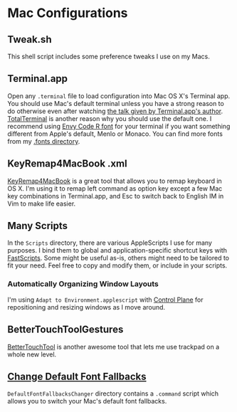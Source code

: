 Mac Configurations
==================

## Tweak.sh
This shell script includes some preference tweaks I use on my Macs.


## Terminal.app
Open any `.terminal` file to load configuration into Mac OS X's Terminal app.
You should use Mac's default terminal unless you have a strong reason to do
otherwise even after watching [the talk given by Terminal.app's author][Ben Stiglitz's talk].
[TotalTerminal][] is another reason why you should use the default one.  I
recommend using [Envy Code R font][] for your terminal if you want something
different from Apple's default, Menlo or Monaco.  You can find more fonts from
my [.fonts directory](.fonts#readme).


## KeyRemap4MacBook .xml
[KeyRemap4MacBook][] is a great tool that allows you to remap keyboard in OS X.
I'm using it to remap left command as option key except a few Mac key
combinations in Terminal.app, and Esc to switch back to English IM in Vim to
make life easier.


## Many Scripts
In the `Scripts` directory, there are various AppleScripts I use for many
purposes.  I bind them to global and application-specific shortcut keys with
[FastScripts][].  Some might be useful as-is, others might need to be tailored
to fit your need.  Feel free to copy and modify them, or include in your
scripts.

### Automatically Organizing Window Layouts
I'm using `Adapt to Environment.applescript` with [Control Plane][] for
repositioning and resizing windows as I move around.


## BetterTouchToolGestures
[BetterTouchTool][] is another awesome tool that lets me use trackpad on a
whole new level.


## [Change Default Font Fallbacks][MacOSXDefaultFontFallbacksChanger]
`DefaultFontFallbacksChanger` directory contains a `.command` script which
allows you to switch your Mac's default font fallbacks.


[TotalTerminal]: http://totalterminal.binaryage.com 
[Ben Stiglitz's talk]: http://totalterminal.binaryage.com/#special-guest
[Envy Code R font]: http://damieng.com/blog/2008/05/26/envy-code-r-preview-7-coding-font-released
[KeyRemap4MacBook]: http://pqrs.org/macosx/keyremap4macbook/
[FastScripts]: http://www.red-sweater.com/fastscripts/
[Control Plane]: http://www.controlplaneapp.com/
[BetterTouchTool]: http://blog.boastr.net/
[MacOSXDefaultFontFallbacksChanger]: https://github.com/netj/MacOSXDefaultFontFallbacksChanger
